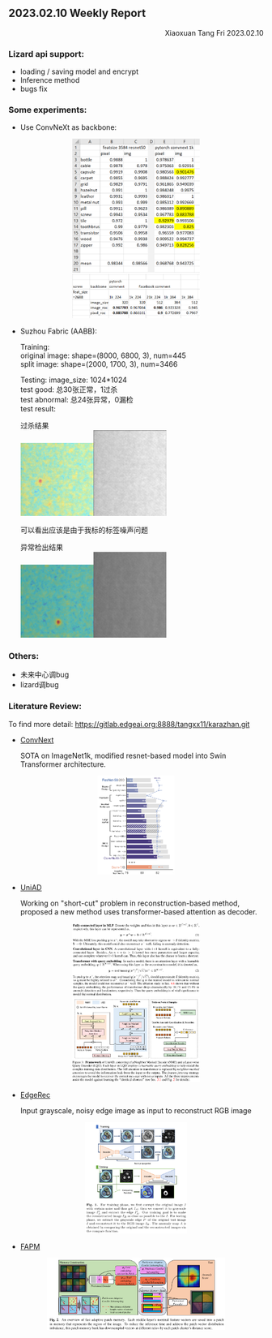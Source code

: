 ## 2023.02.10 Weekly Report

<div align="right">Xiaoxuan Tang  Fri 2023.02.10</div>


### Lizard api support: 

- loading / saving model and encrypt
- Inference method
- bugs fix

### Some experiments:
- Use ConvNeXt as backbone:
<div align="center">
<img src="report.assets/experiment2.png" width="50%">
<img src="report.assets/experiment3.png" width="50%">
</div>

- Suzhou Fabric (AABB):

  Training:  
  original image: shape=(8000, 6800, 3), num=445  
  split image: shape=(2000, 1700, 3), num=3466
  
  Testing:
  image_size: 1024*1024  
  test good: 总30张正常，1过杀  
  test abnormal: 总24张异常，0漏检   
  test result:  
  
  过杀结果  
  <img src="report.assets/0_3_defect1285_1.jpg" title="过杀结果" width="30%" height="30%"><img src="report.assets/0_3_defect1285_ori.png" title="原图" width="30%" height="30%"> 
  
  可以看出应该是由于我标的标签噪声问题  

  异常检出结果  
  <img src="report.assets/0_3_defect1039_1.jpg" width="30%" height="30%" title="检出结果"><img src="report.assets/0_3_defect1039_1_origin.png" width="30%" height="30%" title="原图">


### Others:
- 未来中心调bug
- lizard调bug

### Literature Review:

To find more detail:  <https://gitlab.edgeai.org:8888/tangxx11/karazhan.git>

- [ConvNext](https://arxiv.org/abs/2201.03545)

  SOTA on ImageNet1k, modified resnet-based model into Swin Transformer architecture.
<div align="center">
<img src="../../representation.assets/convnext_result.png" width="30%" height="30%">
</div>

- [UniAD](https://arxiv.org/pdf/2206.03687v3.pdf) 

  Working on "short-cut" problem in reconstruction-based method, proposed a new method uses transformer-based attention as decoder. 
<div align="center">
  <img src="../../AnomalyDetection.assets/uniad_shortcut.png" width="50%" height="50%">
  <img src="../../AnomalyDetection.assets/uniad.png" width="50%" height="50%">
</div>

- [EdgeRec](https://arxiv.org/pdf/2210.14485v1.pdf) 

  Input grayscale, noisy edge image as input to reconstruct RGB image 
<div align="center">
  <img src="../../AnomalyDetection.assets/edgerec.png" width="40%" height="40%">
</div>

- [FAPM](https://arxiv.org/pdf/2211.07381v1.pdf)

<div align="center">
<img src="../../AnomalyDetection.assets/fapm.png" width="70%" height="70%">
</div>


